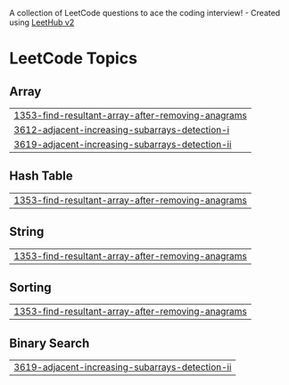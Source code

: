 A collection of LeetCode questions to ace the coding interview! - Created using [LeetHub v2](https://github.com/arunbhardwaj/LeetHub-2.0)
<!---LeetCode Topics Start-->
# LeetCode Topics
## Array
|  |
| ------- |
| [1353-find-resultant-array-after-removing-anagrams](https://github.com/Spardha1/LeetCodeTill2025/tree/master/1353-find-resultant-array-after-removing-anagrams) |
| [3612-adjacent-increasing-subarrays-detection-i](https://github.com/Spardha1/LeetCodeTill2025/tree/master/3612-adjacent-increasing-subarrays-detection-i) |
| [3619-adjacent-increasing-subarrays-detection-ii](https://github.com/Spardha1/LeetCodeTill2025/tree/master/3619-adjacent-increasing-subarrays-detection-ii) |
## Hash Table
|  |
| ------- |
| [1353-find-resultant-array-after-removing-anagrams](https://github.com/Spardha1/LeetCodeTill2025/tree/master/1353-find-resultant-array-after-removing-anagrams) |
## String
|  |
| ------- |
| [1353-find-resultant-array-after-removing-anagrams](https://github.com/Spardha1/LeetCodeTill2025/tree/master/1353-find-resultant-array-after-removing-anagrams) |
## Sorting
|  |
| ------- |
| [1353-find-resultant-array-after-removing-anagrams](https://github.com/Spardha1/LeetCodeTill2025/tree/master/1353-find-resultant-array-after-removing-anagrams) |
## Binary Search
|  |
| ------- |
| [3619-adjacent-increasing-subarrays-detection-ii](https://github.com/Spardha1/LeetCodeTill2025/tree/master/3619-adjacent-increasing-subarrays-detection-ii) |
<!---LeetCode Topics End-->